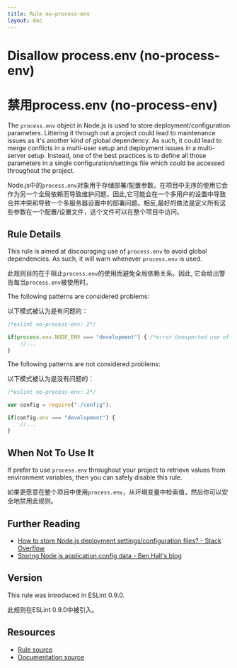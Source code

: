```yaml
---
title: Rule no-process-env
layout: doc
---
```

<!-- Note: No pull requests accepted for this file. See README.md in the root directory for details. -->
# Disallow process.env (no-process-env)

# 禁用process.env (no-process-env)

The `process.env` object in Node.js is used to store deployment/configuration parameters. Littering it through out a project could lead to maintenance issues as it's another kind of global dependency. As such, it could lead to merge conflicts in a multi-user setup and deployment issues in a multi-server setup. Instead, one of the best practices is to define all those parameters in a single configuration/settings file which could be accessed throughout the project.

Node.js中的`process.env`对象用于存储部署/配置参数。在项目中无序的使用它会作为另一个全局依赖而导致维护问题。因此,它可能会在一个多用户的设置中导致合并冲突和导致一个多服务器设置中的部署问题。相反,最好的做法是定义所有这些参数在一个配置/设置文件，这个文件可以在整个项目中访问。

## Rule Details

This rule is aimed at discouraging use of `process.env` to avoid global dependencies. As such, it will warn whenever `process.env` is used.

此规则目的在于阻止`process.env`的使用而避免全局依赖关系。因此,
它会给出警告每当`process.env`被使用时。

The following patterns are considered problems:

以下模式被认为是有问题的：

```js
/*eslint no-process-env: 2*/

if(process.env.NODE_ENV === "development") { /*error Unexpected use of process.env.*/
    //...
}
```

The following patterns are not considered problems:

以下模式被认为是没有问题的：

```js
/*eslint no-process-env: 2*/

var config = require("./config");

if(config.env === "development") {
    //...
}
```

## When Not To Use It

If prefer to use `process.env` throughout your project to retrieve values from environment variables, then you can safely disable this rule.

如果更愿意在整个项目中使用`process.env`，从环境变量中检索值，然后你可以安全地禁用此规则。

## Further Reading

* [How to store Node.js deployment settings/configuration files? - Stack Overflow](http://stackoverflow.com/questions/5869216/how-to-store-node-js-deployment-settings-configuration-files)
* [Storing Node.js application config data - Ben Hall's blog](http://blog.benhall.me.uk/2012/02/storing-application-config-data-in/)

## Version

This rule was introduced in ESLint 0.9.0.

此规则在ESLint 0.9.0中被引入。

## Resources

* [Rule source](https://github.com/eslint/eslint/tree/master/lib/rules/no-process-env.js)
* [Documentation source](https://github.com/eslint/eslint/tree/master/docs/rules/no-process-env.md)
